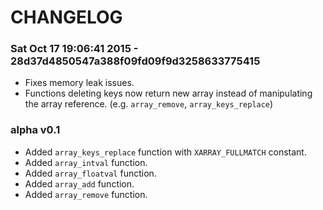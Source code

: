 CHANGELOG
=============================

### Sat Oct 17 19:06:41 2015 - 28d37d4850547a388f09fd09f9d3258633775415

- Fixes memory leak issues.
- Functions deleting keys now return new array instead of manipulating the
  array reference. (e.g. `array_remove`, `array_keys_replace`)

### alpha v0.1

- Added `array_keys_replace` function with `XARRAY_FULLMATCH` constant.
- Added `array_intval` function.
- Added `array_floatval` function.
- Added `array_add` function.
- Added `array_remove` function.

